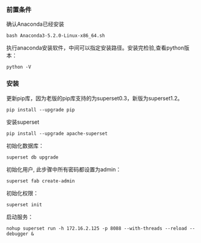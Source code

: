 ### 前置条件

确认Anaconda已经安装

```shell
bash Anaconda3-5.2.0-Linux-x86_64.sh
```

执行anaconda安装软件，中间可以指定安装路径。安装完检验,查看python版本：

```shell
python -V
```

### 安装

更新pip库，因为老版的pip库支持的为superset0.3，新版为superset1.2。

```shell
pip install --upgrade pip
```

安装superset

```shell
pip install --upgrade apache-superset
```

初始化数据库：

```shell
superset db upgrade
```

初始化用户, 此步骤中所有密码都设置为admin：

```shell
superset fab create-admin
```

初始化权限：

```shell
superset init
```

启动服务：

```shell
nohup superset run -h 172.16.2.125 -p 8088 --with-threads --reload --debugger &
```
